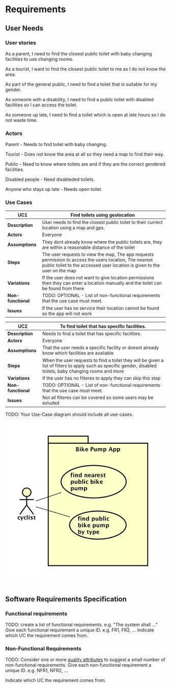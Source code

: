 # Requirements

## User Needs

### User stories
As a parent, I need to find the closest public toilet with baby changing facilities to use changing rooms.

As a tourist, I want to find the closest public toilet to me as I do not know the area.

As part of the general public, I need to find a toilet that is suitable for my gender.

As someone with a disability, I need to find a public toilet with disabled facilities so I can access the toilet.

As someone up late, I need to find a toilet which is open at late hours so I do not waste time.


### Actors
Parent - Needs to find toilet with baby changing.

Tourist - Does not know the area at all so they need a map to find their way.

Public - Need to know where toilets are and if they are the correct gendered facilities.

Disabled people - Need disableded toilets.

Anyone who stays up late - Needs open toilet.


### Use Cases
| UC1 | Find toilets using geolocation | 
| -------------------------------------- | ------------------- |
| **Description** | User needs to find the closest public toilet to their currect location using a map and gps. |
| **Actors** | Everyone |
| **Assumptions** | They dont already know where the public toilets are, they are within a reasonable distance of the toilet
| **Steps** | The user requests to view the map, The app requests permission to access the users location, The nearest public toilet to the accessed user location is given to the user on the map  |
| **Variations** | If the user does not want to give location permissions then they can enter a location manually and the toilet can be found from there |
| **Non-functional** | TODO: OPTIONAL - List of non-functional requirements that the use case must meet. |
| **Issues** | If the user has no service their location cannot be found so the app will not work |


| UC2 | To find toilet that has specific facilities. | 
| -------------------------------------- | ------------------- |
| **Description** | Needs to find a toilet that has specific facilities. |
| **Actors** | Everyone |
| **Assumptions** | That the user needs a specific facility or doesnt already know which facilities are avaliable
| **Steps** | When the user requests to find a toilet they will be given a list of filters to apply such as specific gender, disabled toilets, baby changing rooms and more |
| **Variations** | If the user has no filteres to apply they can skip this step |
| **Non-functional** | TODO: OPTIONAL - List of non-functional requirements that the use case must meet. |
| **Issues** | Not all filteres can be covered so some users may be exluded |


TODO: Your Use-Case diagram should include all use-cases.

![Insert your Use-Case Diagram Here](images/use-case.png)

## Software Requirements Specification
### Functional requirements
TODO: create a list of functional requirements. 
    e.g. "The system shall ..."
    Give each functional requirement a unique ID. e.g. FR1, FR2, ...
    Indicate which UC the requirement comes from.


### Non-Functional Requirements
TODO: Consider one or more [quality attributes](https://en.wikipedia.org/wiki/ISO/IEC_9126) to suggest a small number of non-functional requirements.
Give each non-functional requirement a unique ID. e.g. NFR1, NFR2, ...

Indicate which UC the requirement comes from.
